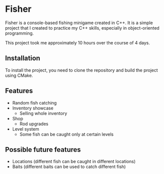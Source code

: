 # Fisher
Fisher is a console-based fishing minigame created in C++.
It is a simple project that I created to practice my C++ skills, especially in object-oriented programming.

This project took me approximately 10 hours over the course of 4 days.

## Installation
To install the project, you need to clone the repository and build the project using CMake.

## Features
- Random fish catching
- Inventory showcase
    - Selling whole inventory
- Shop
    - Rod upgrades
- Level system
    - Some fish can be caught only at certain levels

## Possible future features
- Locations (different fish can be caught in different locations)
- Baits (different baits can be used to catch different fish)


